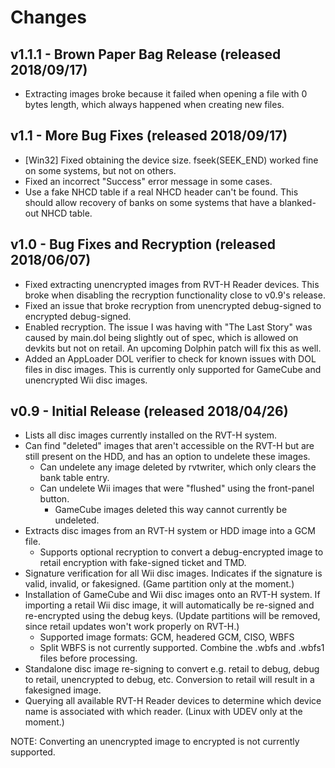 # Changes

## v1.1.1 - Brown Paper Bag Release (released 2018/09/17)

* Extracting images broke because it failed when opening a file with 0 bytes
  length, which always happened when creating new files.

## v1.1 - More Bug Fixes (released 2018/09/17)

* [Win32] Fixed obtaining the device size. fseek(SEEK_END) worked fine on
  some systems, but not on others.
* Fixed an incorrect "Success" error message in some cases.
* Use a fake NHCD table if a real NHCD header can't be found. This should
  allow recovery of banks on some systems that have a blanked-out NHCD table.

## v1.0 - Bug Fixes and Recryption (released 2018/06/07)

* Fixed extracting unencrypted images from RVT-H Reader devices. This broke
  when disabling the recryption functionality close to v0.9's release.
* Fixed an issue that broke recryption from unencrypted debug-signed to
  encrypted debug-signed.
* Enabled recryption. The issue I was having with "The Last Story" was caused
  by main.dol being slightly out of spec, which is allowed on devkits but not
  on retail. An upcoming Dolphin patch will fix this as well.
* Added an AppLoader DOL verifier to check for known issues with DOL files in
  disc images. This is currently only supported for GameCube and unencrypted
  Wii disc images.

## v0.9 - Initial Release (released 2018/04/26)

* Lists all disc images currently installed on the RVT-H system.
* Can find "deleted" images that aren't accessible on the RVT-H but are still
  present on the HDD, and has an option to undelete these images.
  * Can undelete any image deleted by rvtwriter, which only clears the
    bank table entry.
  * Can undelete Wii images that were "flushed" using the front-panel button.
    * GameCube images deleted this way cannot currently be undeleted.
* Extracts disc images from an RVT-H system or HDD image into a GCM file.
  * Supports optional recryption to convert a debug-encrypted image to retail
    encryption with fake-signed ticket and TMD.
* Signature verification for all Wii disc images. Indicates if the signature
  is valid, invalid, or fakesigned. (Game partition only at the moment.)
* Installation of GameCube and Wii disc images onto an RVT-H system. If
  importing a retail Wii disc image, it will automatically be re-signed and
  re-encrypted using the debug keys. (Update partitions will be removed, since
  retail updates won't work properly on RVT-H.)
  * Supported image formats: GCM, headered GCM, CISO, WBFS
  * Split WBFS is not currently supported. Combine the .wbfs and .wbfs1 files
    before processing.
* Standalone disc image re-signing to convert e.g. retail to debug, debug
  to retail, unencrypted to debug, etc. Conversion to retail will result
  in a fakesigned image.
* Querying all available RVT-H Reader devices to determine which device name
  is associated with which reader. (Linux with UDEV only at the moment.)

NOTE: Converting an unencrypted image to encrypted is not currently supported.
